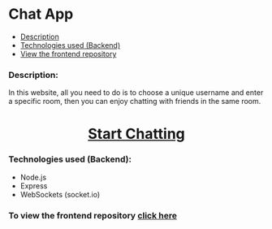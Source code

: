 <h1><b>Chat App</b></h1>

* <a href="#description">Description</a>
* <a href="#technologies">Technologies used (Backend)</a>
* <a href="https://github.com/muhammadawwad9/chat-app-frontend">View the frontend repository</a>

<h3 id="description"><b>Description:</b></h3>


<p>
In this website, all you need to do is to choose a unique username and enter a specific room, then you can enjoy chatting with friends in the same room.
</p>
  
  
<h1 align="center"><a href="https://join-and-enjoy.netlify.app/">Start Chatting</a></h1>



  
  <h3 id="technologies"><b>Technologies used (Backend):</b></h3>
  
  
  
  * Node.js
  * Express
  * WebSockets (socket.io)


<h3><b>To view the frontend repository </b><a href="https://github.com/muhammadawwad9/chat-app-frontend">click here</a></h3>
